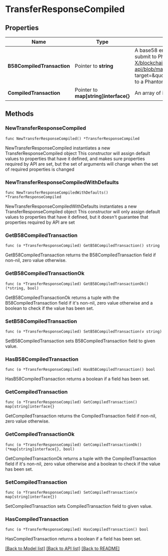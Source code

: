 # TransferResponseCompiled

## Properties

Name | Type | Description | Notes
------------ | ------------- | ------------- | -------------
**B58CompiledTransaction** | Pointer to **string** | A base58 encoded byte array in string representation. Really easy to submit to Phantom. See &lt;a href&#x3D;\&quot;https://github.com/BL0CK-X/blockchain-api/blob/main/examples/tutorials/phantom_tutorials/transfer_solana.html\&quot; target&#x3D;\&quot;_blank\&quot;&gt;here&lt;/a&gt; for an example on how to submit it to a Phantom wallet for signing. | [optional] 
**CompiledTransaction** | Pointer to **map[string]interface{}** | An array of integers representing the bytes of the transaction | [optional] 

## Methods

### NewTransferResponseCompiled

`func NewTransferResponseCompiled() *TransferResponseCompiled`

NewTransferResponseCompiled instantiates a new TransferResponseCompiled object
This constructor will assign default values to properties that have it defined,
and makes sure properties required by API are set, but the set of arguments
will change when the set of required properties is changed

### NewTransferResponseCompiledWithDefaults

`func NewTransferResponseCompiledWithDefaults() *TransferResponseCompiled`

NewTransferResponseCompiledWithDefaults instantiates a new TransferResponseCompiled object
This constructor will only assign default values to properties that have it defined,
but it doesn't guarantee that properties required by API are set

### GetB58CompiledTransaction

`func (o *TransferResponseCompiled) GetB58CompiledTransaction() string`

GetB58CompiledTransaction returns the B58CompiledTransaction field if non-nil, zero value otherwise.

### GetB58CompiledTransactionOk

`func (o *TransferResponseCompiled) GetB58CompiledTransactionOk() (*string, bool)`

GetB58CompiledTransactionOk returns a tuple with the B58CompiledTransaction field if it's non-nil, zero value otherwise
and a boolean to check if the value has been set.

### SetB58CompiledTransaction

`func (o *TransferResponseCompiled) SetB58CompiledTransaction(v string)`

SetB58CompiledTransaction sets B58CompiledTransaction field to given value.

### HasB58CompiledTransaction

`func (o *TransferResponseCompiled) HasB58CompiledTransaction() bool`

HasB58CompiledTransaction returns a boolean if a field has been set.

### GetCompiledTransaction

`func (o *TransferResponseCompiled) GetCompiledTransaction() map[string]interface{}`

GetCompiledTransaction returns the CompiledTransaction field if non-nil, zero value otherwise.

### GetCompiledTransactionOk

`func (o *TransferResponseCompiled) GetCompiledTransactionOk() (*map[string]interface{}, bool)`

GetCompiledTransactionOk returns a tuple with the CompiledTransaction field if it's non-nil, zero value otherwise
and a boolean to check if the value has been set.

### SetCompiledTransaction

`func (o *TransferResponseCompiled) SetCompiledTransaction(v map[string]interface{})`

SetCompiledTransaction sets CompiledTransaction field to given value.

### HasCompiledTransaction

`func (o *TransferResponseCompiled) HasCompiledTransaction() bool`

HasCompiledTransaction returns a boolean if a field has been set.


[[Back to Model list]](../README.md#documentation-for-models) [[Back to API list]](../README.md#documentation-for-api-endpoints) [[Back to README]](../README.md)


